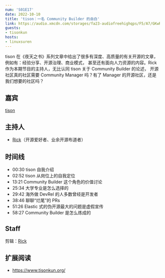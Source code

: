 ```yaml
---
num: 'S01E17'
date: 2022-10-10
title: 'tison：一名 Community Builder 的自白'
link: https://audio.xmcdn.com/storages/fa23-audiofreehighqps/F5/A7/GKwRIJEHG9zWAeHqyAGv6Tqo.m4a
guests:
- tisonkun
hosts:
- linuxsuren
---
```


tison 在《夜天之书》系列文章中给出了很多有深度、高质量的有关开源的文章，例如有：经验分享、开源治理、商业模式，
甚至还有面向人力资源的内容。Rick 作为本期节目的主持人，无比认同 tison 关于 Community Builder 的论述，
开源社区真的社区需要 Community Manager 吗？有了 Manager 的开源社区，还是我们想要的社区吗？

## 嘉宾

[tison](https://github.com/tisonkun)

## 主持人

* [Rick](https://github.com/linuxsuren)（开源爱好者、业余开源布道者）

## 时间线

* 00:30 tison 自我介绍
* 02:52 tison 从岗位上的自我定位
* 13:21 Community Builder 这个角色的价值讨论
* 25:34 大学专业是怎么选择的
* 29:42 海外做 DevRel 的人多数曾经是开发者
* 38:46 聊聊“烂尾”的 PRs
* 51:26 Elastic 式的伪开源最大的问题是虚假宣传
* 58:27 Community Builder 是怎么炼成的

## Staff

剪辑：[Rick](https://github.com/linuxsuren)

## 扩展阅读

- https://www.tisonkun.org/
